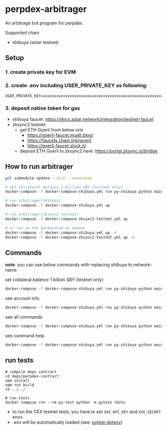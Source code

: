 # perpdex-arbitrager

An arbitrage bot program for perpdex.

Supported chain

- shibuya (astar testnet)

## Setup

### 1. create private key for EVM

### 2. create .env including USER_PRIVATE_KEY as following:

```
USER_PRIVATE_KEY=xxxxxxxxxxxxxxxxxxxxxxxxxxxxxxxxxxxxxxxxxxxxxxxxxxxxxxxxxxxxxxxx
```

### 3. deposit native token for gas

* shibuya faucet: https://docs.astar.network/integration/testnet-faucet
* zksync2 testnet: 
  * get ETH Goerli from below urls
    - https://goerli-faucet.mudit.blog/
    - https://faucets.chain.link/goerli
    - https://goerli-faucet.slock.it/
  * deposit ETH Goerli to zksync2 here: https://portal.zksync.io/bridge

## How to run arbitrager
```bash
git submodule update --init --recursive

# set collateral balance 1 billion SBY (testnet only)
docker-compose -f docker-compose-shibuya.yml run py-shibuya python main.py setCollateralBalance 1000000000

# run arbitrager(shibuya)
docker-compose -f docker-compose-shibuya.yml up

# run arbitrager(zksync2 testnet)
docker-compose -f docker-compose-zksync2-testnet.yml up

# or run in the background as daemon
docker-compose -f docker-compose-shibuya.yml up -d
docker-compose -f docker-compose-zksync2-testnet.yml up -d
```

## Commands

**note**: you can use below commands with replacing shibuya to network-name

set collateral balance 1 billion SBY (testnet only)

```bash 
docker-compose -f docker-compose-shibuya.yml run py-shibuya python main.py setCollateralBalance 1000000000
```

see account info

```bash 
docker-compose -f docker-compose-shibuya.yml run py-shibuya python main.py accountInfo
```

see all commands

```bash
docker-compose -f docker-compose-shibuya.yml run py-shibuya python main.py
```

see command help

```bash
docker-compose -f docker-compose-shibuya.yml run py-shibuya python main.py setCollateralBalance --help
```

## run tests
```
# compile deps contract
cd deps/perpdex-contract
npm install
npm run build
cd ../../

# run tests
docker compose run --rm py-test python -m pytest tests
```
* to run the CEX testnet tests, you have to set `XXX_API_KEY` and `XXX_SECRET` envs
* .env will be automatically loaded (see: [pytest-dotenv](https://github.com/theskumar/python-dotenv))
